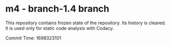 # m4 - branch-1.4 branch

This repository contains frozen state of the repository.
Its history is cleared. It is used only for static code
analysis with Codacy.

Commit Time: 1698323101